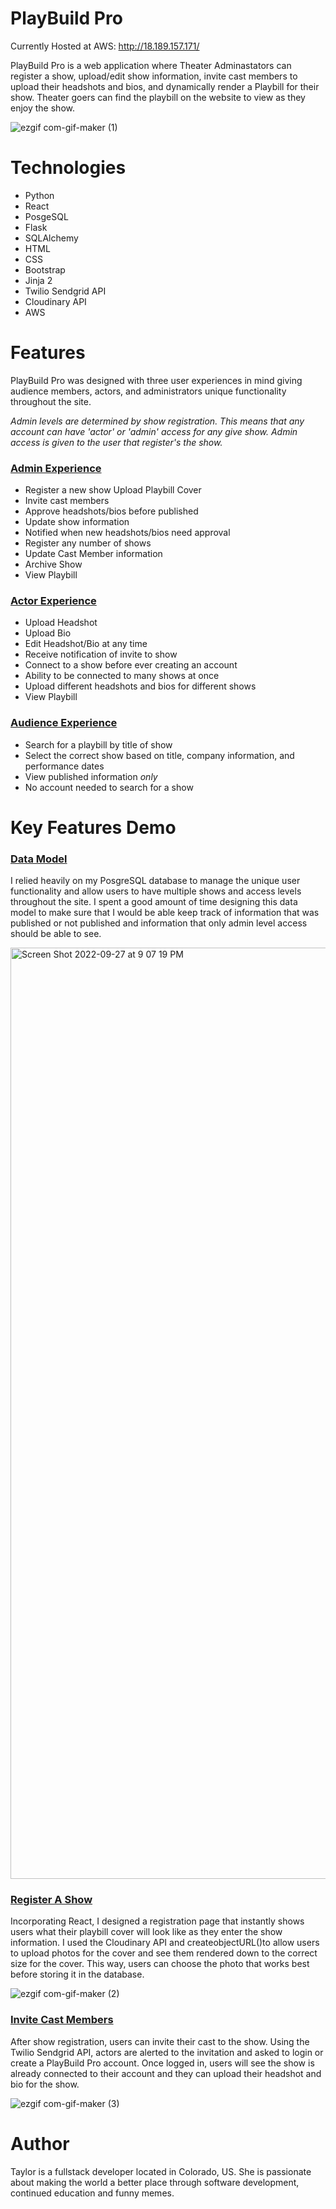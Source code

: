 # PlayBuild Pro
Currently Hosted at AWS: http://18.189.157.171/

PlayBuild Pro is a web application where Theater Adminastators can register a show, upload/edit show information, invite cast members to upload their headshots and bios, and dynamically render a Playbill for their show. Theater goers can find the playbill on the website to view as they enjoy the show.


![ezgif com-gif-maker (1)](https://user-images.githubusercontent.com/98723432/192673302-4ae96fcc-c33f-4649-915b-9617d565433d.gif)



# Technologies

- Python
- React
- PosgeSQL
- Flask
- SQLAlchemy
- HTML
- CSS
- Bootstrap
- Jinja 2
- Twilio Sendgrid API
- Cloudinary API
- AWS

# Features

PlayBuild Pro was designed with three user experiences in mind giving audience members, actors, and administrators unique functionality throughout the site. 

*Admin levels are determined by show registration. This means that any account can have 'actor' or 'admin' access for any give show. Admin access is given to the user that register's the show.*

### <ins>Admin Experience</ins>
- Register a new show Upload Playbill Cover
- Invite cast members
- Approve headshots/bios before published
- Update show information
- Notified when new headshots/bios need approval
- Register any number of shows
- Update Cast Member information
- Archive Show
- View Playbill

### <ins>Actor Experience</ins>
- Upload Headshot
- Upload Bio
- Edit Headshot/Bio at any time
- Receive notification of invite to show
- Connect to a show before ever creating an account
- Ability to be connected to many shows at once
- Upload different headshots and bios for different shows
- View Playbill

### <ins>Audience Experience</ins>
- Search for a playbill by title of show
- Select the correct show based on title, company information, and performance dates
- View published information *only* 
- No account needed to search for a show

# Key Features Demo

### <ins>Data Model</ins>
I relied heavily on my PosgreSQL database to manage the unique user functionality and allow users to have multiple shows and access levels throughout the site. I spent a good amount of time designing this data model to make sure that I would be able keep track of information that was published or not published and information that only admin level access should be able to see. 

<img width="1490" alt="Screen Shot 2022-09-27 at 9 07 19 PM" src="https://user-images.githubusercontent.com/98723432/192678552-df8d531d-5402-4f99-8c17-060616078815.png">


### <ins>Register A Show</ins>

Incorporating React, I designed a registration page that instantly shows users what their playbill cover will look like as they enter the show information. I used the Cloudinary API and createobjectURL()to allow users to upload photos for the cover and see them rendered down to the correct size for the cover. This way, users can choose the photo that works best before storing it in the database.

![ezgif com-gif-maker (2)](https://user-images.githubusercontent.com/98723432/192677282-48f86c25-0264-41aa-bab7-11a84123b244.gif)

### <ins>Invite Cast Members</ins>

After show registration, users can invite their cast to the show. Using the Twilio Sendgrid API, actors are alerted to the invitation and asked to login or create a PlayBuild Pro account. Once logged in, users will see the show is already connected to their account and they can upload their headshot and bio for the show.

![ezgif com-gif-maker (3)](https://user-images.githubusercontent.com/98723432/192680400-6618aa26-fe87-4716-b03d-50ae9a468042.gif)

# Author
Taylor is a fullstack developer located in Colorado, US. She is passionate about making the world a better place through software development, continued education and funny memes.
